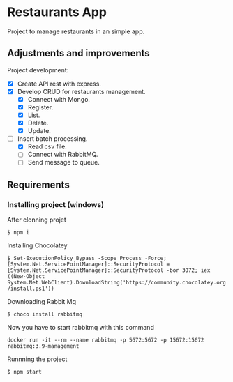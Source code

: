 # Restaurants App

Project to manage restaurants in an simple app.

## Adjustments and improvements

Project development:

- [x] Create API rest with express.
- [x] Develop CRUD for restaurants management.
  - [x] Connect with Mongo.
  - [x] Register.
  - [x] List.
  - [x] Delete.
  - [x] Update.
- [ ] Insert batch processing.
  - [x] Read csv file.
  - [ ] Connect with RabbitMQ.
  - [ ] Send message to queue.

## Requirements

### Installing project (windows)

After clonning projet

`$ npm i`

Installing Chocolatey

`$ Set-ExecutionPolicy Bypass -Scope Process -Force; [System.Net.ServicePointManager]::SecurityProtocol = [System.Net.ServicePointManager]::SecurityProtocol -bor 3072; iex ((New-Object System.Net.WebClient).DownloadString('https://community.chocolatey.org/install.ps1'))`

Downloading Rabbit Mq

`$ choco install rabbitmq`

Now you have to start rabbitmq with this command

`docker run -it --rm --name rabbitmq -p 5672:5672 -p 15672:15672 rabbitmq:3.9-management`

Runnning the project

`$ npm start`
